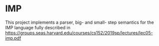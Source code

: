 # IMP


This project implements a parser, big- and small- step semantics for the IMP language fully described in
https://groups.seas.harvard.edu/courses/cs152/2019sp/lectures/lec05-imp.pdf


